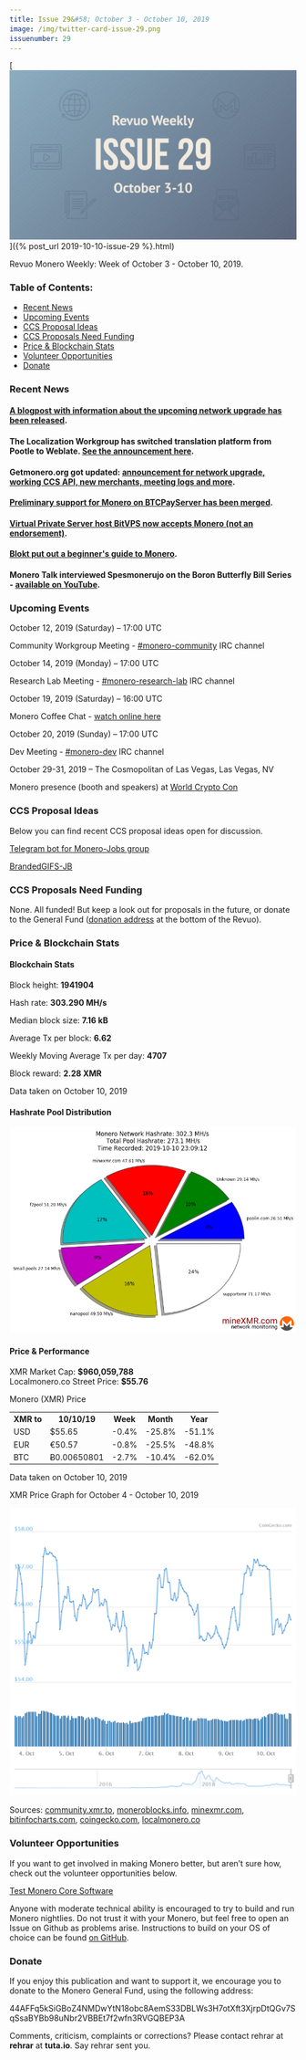 ```yaml
---
title: Issue 29&#58; October 3 - October 10, 2019
image: /img/twitter-card-issue-29.png
issuenumber: 29
---
```

[<img src="/img/img-issue29.png" alt="Revuo Monero Weekly #29 Slide" class="img-lead">]({% post_url 2019-10-10-issue-29 %}.html)

<p class="text-lead">Revuo Monero Weekly: Week of October 3 - October 10, 2019.</p>
<!--more-->

<h3>Table of Contents:</h3>
<ul class="contents">
    <li><a href="#news">Recent News</a></li>
    <li><a href="#events">Upcoming Events</a></li>
    <li><a href="#ideas">CCS Proposal Ideas</a></li>
    <li><a href="#proposals">CCS Proposals Need Funding</a></li>
    <li><a href="#stats">Price & Blockchain Stats</a></li>
    <li><a href="#volunteer">Volunteer Opportunities</a></li>
    <li><a href="#donate">Donate</a></li>
</ul>

<h3 id="news">Recent News</h3>

<div class="newsbyte">
    <h4><a href="https://web.getmonero.org/2019/10/01/announcement-release-0-15.html" target="_blank">A blogpost with information about the upcoming network upgrade has been released</a>.
    </h4>
</div>

<div class="newsbyte">
    <h4>The Localization Workgroup has switched translation platform from Pootle to Weblate. <a href="https://www.reddit.com/r/Monero/comments/dekppj/weblate_is_finally_ready_at_translategetmoneroorg/" target="_blank">See the announcement here</a>.
    </h4>
</div>

<div class="newsbyte">
    <h4>Getmonero.org got updated: <a href="https://www.reddit.com/r/Monero/comments/ddkx41/getmonero_updated_announcement_for_network/" target="_blank">announcement for network upgrade, working CCS API, new merchants, meeting logs and more</a>.
    </h4>
</div>

<div class="newsbyte">
    <h4><a href="https://github.com/btcpayserver/btcpayserver/pull/1044" target="_blank">Preliminary support for Monero on BTCPayServer has been merged</a>.
    </h4>
</div>

<div class="newsbyte">
    <h4><a href="https://bitvps.com/" target="_blank">Virtual Private Server host BitVPS now accepts Monero (not an endorsement)</a>.
    </h4>
</div>

<div class="newsbyte">
    <h4><a href="https://blokt.com/guides/a-beginners-guide-to-monero" target="_blank">Blokt put out a beginner's guide to Monero</a>.</h4>
</div>

<div class="newsbyte">
    <h4>Monero Talk interviewed Spesmonerujo on the Boron Butterfly Bill Series - <a href="https://youtu.be/uwo7oLJTEo8" target="_blank">available on YouTube</a>.</h4>
</div>

<h3 id="events">Upcoming Events</h3>

<div class="event">
    <p class="date" markdown="1">October 12, 2019 (Saturday) – 17:00 UTC</p>
    <p markdown="1">Community Workgroup Meeting - <a href="irc://chat.freenode.net/#monero-community" target="_blank">#monero-community</a> IRC channel</p>
</div>

<div class="event">
    <p class="date" markdown="1">October 14, 2019 (Monday) – 17:00 UTC</p>
    <p markdown="1">Research Lab Meeting - <a href="irc://chat.freenode.net/#monero-research-lab" target="_blank">#monero-research-lab</a> IRC channel</p>
</div>

<div class="event">
    <p class="date" markdown="1">October 19, 2019 (Saturday) – 16:00 UTC</p>
    <p markdown="1">Monero Coffee Chat - <a href="https://www.youtube.com/channel/UCKxLNPJeEjPXOke55i5AIXA" target="_blank">watch online here</a></p>
</div>

<div class="event">
    <p class="date" markdown="1">October 20, 2019 (Sunday) – 17:00 UTC</p>
    <p markdown="1">Dev Meeting - <a href="irc://chat.freenode.net/#monero-dev" target="_blank">#monero-dev</a> IRC channel</p>
</div>

<div class="event">
    <p class="date" markdown="1">October 29-31, 2019 – The Cosmopolitan of Las Vegas, Las Vegas, NV</p>
    <p markdown="1">Monero presence (booth and speakers) at <a href="https://worldcryptocon.com/" target="_blank">World Crypto Con</a></p>
</div>

<h3 id="ideas">CCS Proposal Ideas</h3>

<p>Below you can find recent CCS proposal ideas open for discussion.</p>

<div class="proposal">
<p><a href="https://repo.getmonero.org/monero-project/ccs-proposals/merge_requests/91" target="_blank">Telegram bot for Monero-Jobs group</a></p>
</div>

<div class="proposal">
<p><a href="https://repo.getmonero.org/monero-project/ccs-proposals/merge_requests/88" target="_blank">BrandedGIFS-JB</a></p>
</div>

<h3 id="proposals">CCS Proposals Need Funding</h3>

<p>None. All funded! But keep a look out for proposals in the future, or donate to the General Fund (<a href="#donate">donation address</a> at the bottom of the Revuo).</p>

<h3 id="stats">Price & Blockchain Stats</h3>

<h4 class="stat">Blockchain Stats</h4>

<div class="bcstats">
    <p>Block height: <b>1941904</b></p>
    <p>Hash rate: <b>303.290 MH/s</b></p>
    <p>Median block size: <b>7.16 kB</b></p>
    <p>Average Tx per block: <b>6.62</b></p>
    <p>Weekly Moving Average Tx per day: <b>4707</b></p>
    <p>Block reward: <b>2.28 XMR</b></p>
</div>
<p class="note">Data taken on October 10, 2019</p>

<h4 class="stat">Hashrate Pool Distribution</h4>
<p><img src="/img/hashrate-pool-distribution-1010.png" alt="Hashrate Pool Distribution Pie Chart"/></p>

<h4 class="stat">Price & Performance</h4>

<div class="price-intro">XMR Market Cap: <b>$960,059,788</b><br>Localmonero.co Street Price: <b>$55.76</b></div>

<p class="table-title">Monero (XMR) Price</p>
<table class="price-table">
  <tr class="row1">
    <th>XMR to</th>
    <th>10/10/19</th>
    <th>Week</th>
    <th>Month</th>
    <th>Year</th>
  </tr>
  <tr>
    <td data-th="XMR to">USD</td>
    <td data-th="10/10/19">$55.65</td>
    <td data-th="Week" class="red">-0.4%</td>
    <td data-th="Month" class="red">-25.8%</td>
    <td data-th="Year" class="red">-51.1%</td>
  </tr>
  <tr class="row3">
    <td data-th="XMR to">EUR</td>
    <td data-th="10/10/19">€50.57</td>
    <td data-th="Week" class="red">-0.8%</td>
    <td data-th="Month" class="red">-25.5%</td>
    <td data-th="Year" class="red">-48.8%</td>
  </tr>
  <tr>
    <td data-th="XMR to">BTC</td>
    <td data-th="10/10/19">Ƀ0.00650801</td>
    <td data-th="Week" class="red">-2.7%</td>
    <td data-th="Month" class="red">-10.4%</td>
    <td data-th="Year" class="red">-62.0%</td>
  </tr>
</table>
<p class="note">Data taken on October 10, 2019</p>

<p class="table-title">XMR Price Graph for October 4 - October 10, 2019</p>

![XMR Price Graph 10/04/19-10/10/19](/img/weekly-chart-1010.png "XMR Price Graph 10/04/19-10/10/19") 

Sources: <a href="https://community.xmr.to/explorer/mainnet/" target="_blank">community.xmr.to</a>, <a href="https://moneroblocks.info/stats/transaction-stats" target="_blank">moneroblocks.info</a>, <a href="https://minexmr.com/pools.html" target="_blank">minexmr.com</a>, <a href="https://bitinfocharts.com/monero/" target="_blank">bitinfocharts.com</a>, <a href="https://www.coingecko.com/" target="_blank">coingecko.com</a>, <a href="https://localmonero.co/" target="_blank">localmonero.co</a>

<h3 id="volunteer">Volunteer Opportunities</h3>

<p>If you want to get involved in making Monero better, but aren’t sure how, check out the volunteer opportunities below.</p>

<div class="newsbyte">
    <p class="date"><a href="https://github.com/monero-project/monero" target="_blank">Test Monero Core Software</a></p>
    <p>Anyone with moderate technical ability is encouraged to try to build and run Monero nightlies. Do not trust it with your Monero, but feel free to open an Issue on Github as problems arise. Instructions to build on your OS of choice can be found <a href="https://github.com/monero-project/monero#compiling-monero-from-source" target="_blank">on GitHub</a>. </p>
</div>

<h3 id="donate">Donate</h3>

<p markdown="1">If you enjoy this publication and want to support it, we encourage you to donate to the Monero General Fund, using the following address:</p>

<p class="address" markdown="1">44AFFq5kSiGBoZ4NMDwYtN18obc8AemS33DBLWs3H7otXft3XjrpDtQGv7SqSsaBYBb98uNbr2VBBEt7f2wfn3RVGQBEP3A</p>

<!--p><a href="monero:44AFFq5kSiGBoZ4NMDwYtN18obc8AemS33DBLWs3H7otXft3XjrpDtQGv7SqSsaBYBb98uNbr2VBBEt7f2wfn3RVGQBEP3A" class="qr"><img src="/img/donate-monero.png"></a></p-->

Comments, criticism, complaints or corrections? Please contact rehrar at **rehrar** at **tuta.io**. Say rehrar sent you.